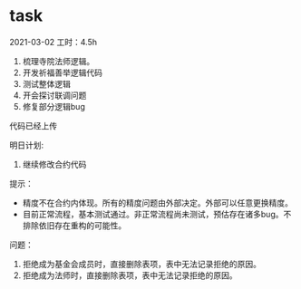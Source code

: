 # task

2021-03-02
工时：4.5h
1. 梳理寺院法师逻辑。
2. 开发祈福善举逻辑代码
3. 测试整体逻辑
4. 开会探讨联调问题
5. 修复部分逻辑bug

代码已经上传

明日计划:
1. 继续修改合约代码


提示：
- 精度不在合约内体现。所有的精度问题由外部决定。外部可以任意更换精度。
- 目前正常流程，基本测试通过。非正常流程尚未测试，预估存在诸多bug。不排除依旧存在重构的可能性。

问题：
1. 拒绝成为基金会成员时，直接删除表项，表中无法记录拒绝的原因。
2. 拒绝成为法师时，直接删除表项，表中无法记录拒绝的原因。

